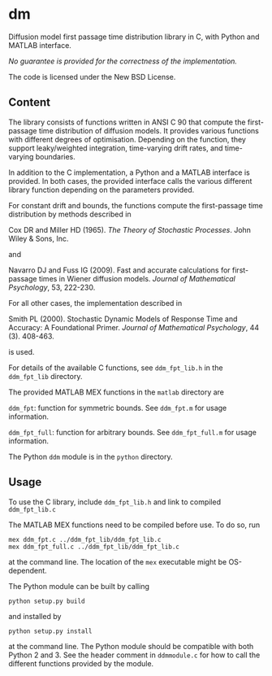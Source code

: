 dm
==

Diffusion model first passage time distribution library in C, with Python and MATLAB interface.

*No guarantee is provided for the correctness of the implementation.*

The code is licensed under the New BSD License.

Content
-------

The library consists of functions written in ANSI C 90 that compute the first-passage time distribution of diffusion models. It provides various functions with different degrees of optimisation. Depending on the function, they support leaky/weighted integration, time-varying drift rates, and time-varying boundaries.

In addition to the C implementation, a Python and a MATLAB interface is provided. In both cases, the provided interface calls the various different library function depending on the parameters provided.

For constant drift and bounds, the functions compute the first-passage time distribution by methods described in

Cox DR and Miller HD (1965). *The Theory of Stochastic Processes*. John Wiley & Sons, Inc.

and

Navarro DJ and Fuss IG (2009). Fast and accurate calculations for first-passage times in Wiener diffusion models. *Journal of Mathematical Psychology*, 53, 222-230.

For all other cases, the implementation described in

Smith PL (2000). Stochastic Dynamic Models of Response Time and Accuracy: A Foundational Primer. *Journal of Mathematical Psychology*, 44 (3). 408-463.

is used.

For details of the available C functions, see ``ddm_fpt_lib.h`` in the ``ddm_fpt_lib`` directory.

The provided MATLAB MEX functions in the ``matlab`` directory are

``ddm_fpt``: function for symmetric bounds. See ``ddm_fpt.m`` for usage information.

``ddm_fpt_full``: function for arbitrary bounds. See ``ddm_fpt_full.m`` for usage information.

The Python ``ddm`` module is in the ``python`` directory.

Usage
-----

To use the C library, include ``ddm_fpt_lib.h`` and link to compiled ``ddm_fpt_lib.c``

The MATLAB MEX functions need to be compiled before use. To do so, run

    mex ddm_fpt.c ../ddm_fpt_lib/ddm_fpt_lib.c
    mex ddm_fpt_full.c ../ddm_fpt_lib/ddm_fpt_lib.c

at the command line. The location of the ``mex`` executable might be OS-dependent.

The Python module can be built by calling

    python setup.py build

and installed by

    python setup.py install

at the command line. The Python module should be compatible with both Python 2 and 3. See the header comment in ``ddmmodule.c`` for how to call the different functions provided by the module.
